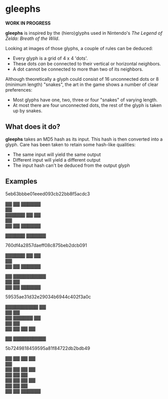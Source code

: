 # gleephs

**WORK IN PROGRESS**

**gleephs** is inspired by the (hiero)glyphs used in Nintendo's _The Legend of Zelda: Breath of the Wild_.

Looking at images of those glyphs, a couple of rules can be deduced:
* Every glyph is a grid of 4 x 4 'dots'.
* These dots _can_ be connected to their vertical or horizontal neighbors.
* A dot cannot be connected to more than two of its neighbors.

Although theoretically a glyph could consist of 16 unconnected dots or 8 (minimum length) "snakes", the art in the game shows a number of clear preferences:
* Most glyphs have one, two, three or four "snakes" of varying length.
* At most there are four unconnected dots, the rest of the glyph is taken up by snakes.

## What does it do?

**gleephs** takes an MD5 hash as its input. This hash is then converted into a glyph. Care has been taken to retain some hash-like qualities:
* The same input will yield the same output
* Different input will yield a different output
* The input hash can't be deduced from the output glyph

## Examples

5eb63bbbe01eeed093cb22bb8f5acdc3

▓▓  ▓▓  ▓▓▓▓▓▓  
    ▓▓          
▓▓▓▓▓▓  ▓▓  ▓▓  
        ▓▓      
▓▓  ▓▓  ▓▓▓▓▓▓  
  
▓▓▓▓▓▓  ▓▓▓▓▓▓  


760df4a2857daeff08c875beb2dcb091

▓▓▓▓▓▓  ▓▓  ▓▓  
        ▓▓      
▓▓  ▓▓  ▓▓▓▓▓▓  
  
▓▓  ▓▓▓▓▓▓▓▓▓▓  
▓▓  ▓▓    
▓▓  ▓▓  ▓▓▓▓▓▓  


59535ae31d32e29034b6944c402f3a0c

▓▓▓▓▓▓▓▓▓▓  ▓▓  
▓▓          ▓▓  
▓▓  ▓▓▓▓▓▓  ▓▓  
▓▓      ▓▓      
▓▓  ▓▓  ▓▓  ▓▓  
  
▓▓  ▓▓▓▓▓▓▓▓▓▓  


5b7249818459595a81f84722db2bdb49

▓▓  ▓▓  ▓▓  ▓▓  
            ▓▓  
▓▓  ▓▓  ▓▓  ▓▓  
▓▓      ▓▓  ▓▓  
▓▓  ▓▓  ▓▓  ▓▓  
▓▓  ▓▓      ▓▓  
▓▓  ▓▓  ▓▓▓▓▓▓  